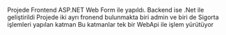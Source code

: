 Projede Frontend ASP.NET Web Form ile yapıldı. Backend ise .Net ile geliştirildi
Projede iki ayrı fronend bulunmakta biri admin ve biri de Sigorta işlemleri yapılan katman
Bu katmanlar tek bir WebApi ile işlem yürütüyor

